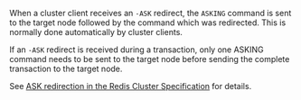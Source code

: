 When a cluster client receives an `-ASK` redirect, the `ASKING` command is sent to the target node followed by the command which was redirected.
This is normally done automatically by cluster clients.

If an `-ASK` redirect is received during a transaction, only one ASKING command needs to be sent to the target node before sending the complete transaction to the target node.

See [ASK redirection in the Redis Cluster Specification](/topics/cluster-spec#ask-redirection) for details.

